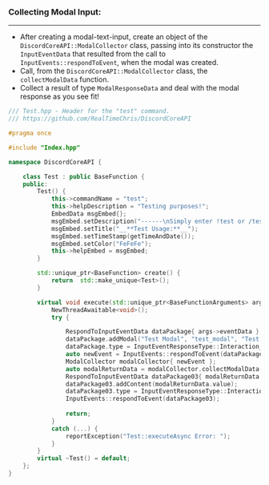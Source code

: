 
### **Collecting Modal Input:**
---
- After creating a modal-text-input, create an object of the `DiscordCoreAPI::ModalCollector` class, passing into its constructor the `InputEventData` that resulted from the call to `InputEvents::respondToEvent`, when the modal was created.
- Call, from the `DiscordCoreAPI::ModalCollector` class, the `collectModalData` function.
- Collect a result of type `ModalResponseData` and deal with the modal response as you see fit!
```cpp
/// Test.hpp - Header for the "test" command.
/// https://github.com/RealTimeChris/DiscordCoreAPI

#pragma once

#include "Index.hpp"

namespace DiscordCoreAPI {

	class Test : public BaseFunction {
	public:
		Test() {
			this->commandName = "test";
			this->helpDescription = "Testing purposes!";
			EmbedData msgEmbed{};
			msgEmbed.setDescription("------\nSimply enter !test or /test!\n------");
			msgEmbed.setTitle("__**Test Usage:**__");
			msgEmbed.setTimeStamp(getTimeAndDate());
			msgEmbed.setColor("FeFeFe");
			this->helpEmbed = msgEmbed;
		}

		std::unique_ptr<BaseFunction> create() {
			return  std::make_unique<Test>();
		}

		virtual void execute(std::unique_ptr<BaseFunctionArguments> args) {
			NewThreadAwaitable<void>();
			try {

				RespondToInputEventData dataPackage{ args->eventData };
				dataPackage.addModal("Test Modal", "test_modal", "Test Modal Small", "test_modal", true, 1, 46, TextInputStyle::Paragraph, "TEST MODAL", "TestModal");
				dataPackage.type = InputEventResponseType::Interaction_Response;
				auto newEvent = InputEvents::respondToEvent(dataPackage);
				ModalCollector modalCollector{ newEvent };
				auto modalReturnData = modalCollector.collectModalData(120000).get();
				RespondToInputEventData dataPackage03{ modalReturnData };
				dataPackage03.addContent(modalReturnData.value);
				dataPackage03.type = InputEventResponseType::Interaction_Response;
				InputEvents::respondToEvent(dataPackage03);
				
				return;
			}
			catch (...) {
				reportException("Test::executeAsync Error: ");
			}
		}
		virtual ~Test() = default;
	};
}

```

